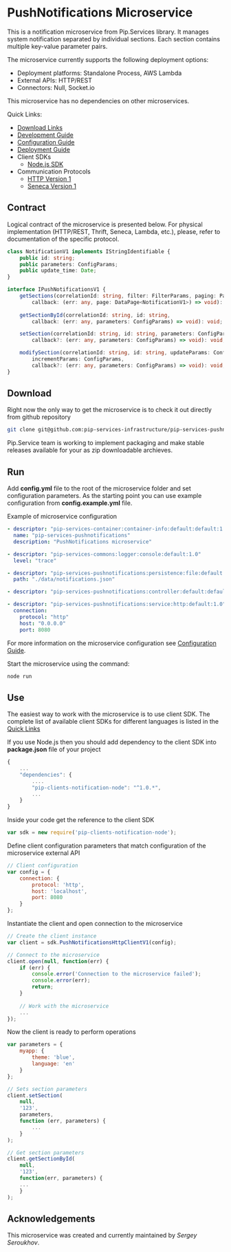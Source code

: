 # PushNotifications Microservice

This is a notification microservice from Pip.Services library. 
It manages system notification separated by individual sections.
Each section contains multiple key-value parameter pairs. 

The microservice currently supports the following deployment options:
* Deployment platforms: Standalone Process, AWS Lambda
* External APIs: HTTP/REST
* Connectors: Null, Socket.io

This microservice has no dependencies on other microservices.

<a name="links"></a> Quick Links:

* [Download Links](doc/Downloads.md)
* [Development Guide](doc/Development.md)
* [Configuration Guide](doc/Configuration.md)
* [Deployment Guide](doc/Deployment.md)
* Client SDKs
  - [Node.js SDK](https://github.com/pip-services-infrastructure/pip-clients-notification-node)
* Communication Protocols
  - [HTTP Version 1](doc/HttpProtocolV1.md)
  - [Seneca Version 1](doc/SenecaProtocolV1.md)

## Contract

Logical contract of the microservice is presented below. For physical implementation (HTTP/REST, Thrift, Seneca, Lambda, etc.),
please, refer to documentation of the specific protocol.

```typescript
class NotificationV1 implements IStringIdentifiable {
    public id: string;
    public parameters: ConfigParams;
    public update_time: Date;
}

interface IPushNotificationsV1 {
    getSections(correlationId: string, filter: FilterParams, paging: PagingParams, 
        callback: (err: any, page: DataPage<NotificationV1>) => void): void;
    
    getSectionById(correlationId: string, id: string, 
        callback: (err: any, parameters: ConfigParams) => void): void;

    setSection(correlationId: string, id: string, parameters: ConfigParams,
        callback?: (err: any, parameters: ConfigParams) => void): void;

    modifySection(correlationId: string, id: string, updateParams: ConfigParams, 
        incrementParams: ConfigParams,
        callback?: (err: any, parameters: ConfigParams) => void): void;
}
```

## Download

Right now the only way to get the microservice is to check it out directly from github repository
```bash
git clone git@github.com:pip-services-infrastructure/pip-services-pushnotifications-node.git
```

Pip.Service team is working to implement packaging and make stable releases available for your 
as zip downloadable archieves.

## Run

Add **config.yml** file to the root of the microservice folder and set configuration parameters.
As the starting point you can use example configuration from **config.example.yml** file. 

Example of microservice configuration
```yaml
- descriptor: "pip-services-container:container-info:default:default:1.0"
  name: "pip-services-pushnotifications"
  description: "PushNotifications microservice"

- descriptor: "pip-services-commons:logger:console:default:1.0"
  level: "trace"

- descriptor: "pip-services-pushnotifications:persistence:file:default:1.0"
  path: "./data/notifications.json"

- descriptor: "pip-services-pushnotifications:controller:default:default:1.0"

- descriptor: "pip-services-pushnotifications:service:http:default:1.0"
  connection:
    protocol: "http"
    host: "0.0.0.0"
    port: 8080
```
 
For more information on the microservice configuration see [Configuration Guide](Configuration.md).

Start the microservice using the command:
```bash
node run
```

## Use

The easiest way to work with the microservice is to use client SDK. 
The complete list of available client SDKs for different languages is listed in the [Quick Links](#links)

If you use Node.js then you should add dependency to the client SDK into **package.json** file of your project
```javascript
{
    ...
    "dependencies": {
        ....
        "pip-clients-notification-node": "^1.0.*",
        ...
    }
}
```

Inside your code get the reference to the client SDK
```javascript
var sdk = new require('pip-clients-notification-node');
```

Define client configuration parameters that match configuration of the microservice external API
```javascript
// Client configuration
var config = {
    connection: {
        protocol: 'http',
        host: 'localhost', 
        port: 8080
    }
};
```

Instantiate the client and open connection to the microservice
```javascript
// Create the client instance
var client = sdk.PushNotificationsHttpClientV1(config);

// Connect to the microservice
client.open(null, function(err) {
    if (err) {
        console.error('Connection to the microservice failed');
        console.error(err);
        return;
    }
    
    // Work with the microservice
    ...
});
```

Now the client is ready to perform operations
```javascript
var parameters = {
    myapp: {
        theme: 'blue',
        language: 'en'
    }
};

// Sets section parameters
client.setSection(
    null,
    '123',
    parameters,
    function (err, parameters) {
        ...
    }
);
```

```javascript
// Get section parameters
client.getSectionById(
    null,
    '123',
    function(err, parameters) {
    ...    
    }
);
```    

## Acknowledgements

This microservice was created and currently maintained by *Sergey Seroukhov*.

